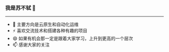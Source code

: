 ### 我是苏不轼 👋
-------------------------------
- 🔭 主要方向是云原生和自动化运维
- ⚡ 喜欢交流技术和搭建各种有趣的项目
- 😄 如果有机会那一定是跟着大家学习，上升到更高的一个层次
- 📫 感谢大家的关注

<!--
**subushi/subushi** is a ✨ _special_ ✨ repository because its `README.md` (this file) appears on your GitHub profile.

Here are some ideas to get you started:

- 🔭 I’m currently working on ...
- 🌱 I’m currently learning ...
- 👯 I’m looking to collaborate on ...
- 🤔 I’m looking for help with ...
- 💬 Ask me about ...
- 📫 How to reach me: ...
- 😄 Pronouns: ...
- ⚡ Fun fact: ...
-->
